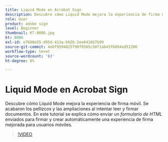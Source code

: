 ```yaml
---
title: Liquid Mode en Acrobat Sign
description: Descubre cómo Liquid Mode mejora la experiencia de firma móvil
role: User
product: adobe sign
level: Beginner
thumbnail: KT-8086.jpg
kt: 8086
exl-id: e7680e55-d95d-413a-bb2b-2ee6416b7b99
source-git-commit: 4ebf9594025f98f0505c58f1ab43fb864ed51206
workflow-type: tm+mt
source-wordcount: '63'
ht-degree: 0%

---
```


# Liquid Mode en Acrobat Sign

Descubre cómo Liquid Mode mejora la experiencia de firma móvil. Se acabaron los pellizcos y las ampliaciones al intentar leer y firmar documentos. En este tutorial se explica cómo enviar un _formulario de HTML_ enviados para firmar y crear automáticamente una experiencia de firma mejorada para usuarios móviles.

>[!VIDEO](https://video.tv.adobe.com/v/333803?quality=12&learn=on&hidetitle=true)
